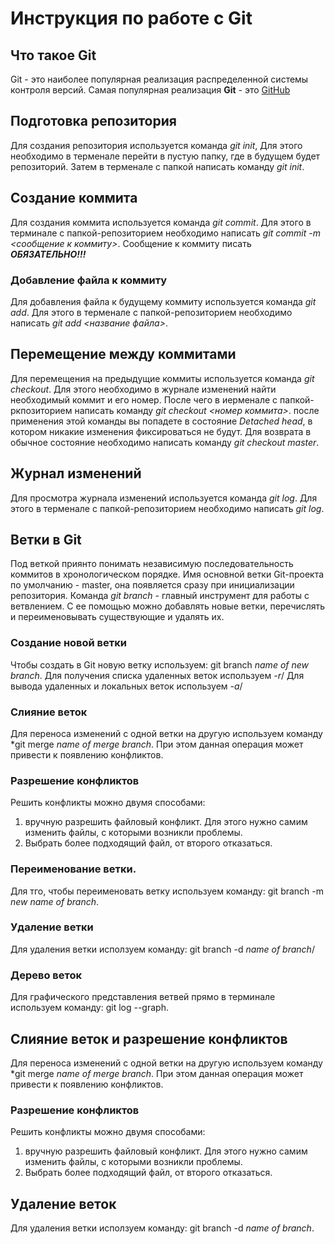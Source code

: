 # Инструкция по работе с Git

## Что такое Git
Git - это наиболее популярная реализация распределенной системы контроля версий. Самая популярная реализация **Git** - это [GitHub](http:??github.com/)
## Подготовка репозитория
Для создания репозитория используется команда *git init*, Для этого необходимо в терменале перейти в пустую папку, где в будущем будет репозиторий. Затем в терменале с папкой написать команду *git init*. 
## Создание коммита
Для создания коммита используется команда *git commit*. Для этого в терминале с папкой-репозиторием необходимо написать *git commit -m <сообщение к коммиту>*. Сообщение к коммиту писать ***ОБЯЗАТЕЛЬНО!!!*** 

### Добавление фaйла к коммиту
Для добавления файла к будущему коммиту используется команда *git add*. Для этого в терменале с папкой-репозиторием необходимо написать *git add <название файла>*.

## Перемещение между коммитами
Для перемещения на предыдущие коммиты используется команда *git checkout*. Для этого необходимо в журнале изменений найти необходимый коммит и его номер. После чего в иерменале с папкой-ркпозиторием написать команду *git  checkout <номер коммита>*. после применения этой команды вы попадете в состояние *Detached head*, в котором никакие изменения фиксироваться не будут. Для возврата в обычное состояние необходимо написать команду *git checkout master*. 
## Журнал изменений
Для просмотра журнала изменений используется команда *git log*. Для этого в терменале с папкой-репозиторием необходимо написать *git log*. 

## Ветки в Git
Под веткой приянто понимать независимую последовательность коммитов в хронологическом порядке. Имя основной ветки Git-проекта по умолчанию - master, она появляется сразу при инициализации репозитория. 
Команда *git branch* - главный инструмент для работы с ветвлением. С ее помощью можно добавлять новые ветки, перечислять и переименовывать существующие и удалять их. 
### Создание новой ветки
Чтобы создать в Git новую ветку используем: 
git branch *name of new branch*.
Для получения списка удаленных веток используем *-r*/
Для вывода удаленных и локальных веток используем *-a*/
### Слияние веток
Для переноса изменений с одной ветки на другую используем команду *git merge *name of merge branch*. При этом данная операция может привести к появлению конфликтов.
### Разрешение конфликтов
Решить конфликты можно двумя способами:
1. вручную разрешить файловый конфликт. Для этого нужно самим изменить файлы, с которыми возникли проблемы.
2. Выбрать более подходящий файл, от второго отказаться. 
### Переименование ветки. 
Для тго, чтобы переименовать ветку используем команду: git branch -m *new name of branch*.
### Удаление ветки
Для удаления ветки исползуем команду: git branch -d *name of branch*/
### Дерево веток
Для графического представления ветвей прямо в терминале используем команду: git log --graph.


## Слияние веток и разрешение конфликтов
Для переноса изменений с одной ветки на другую используем команду *git merge *name of merge branch*. При этом данная операция может привести к появлению конфликтов.
### Разрешение конфликтов
Решить конфликты можно двумя способами:
1. вручную разрешить файловый конфликт. Для этого нужно самим изменить файлы, с которыми возникли проблемы.
2. Выбрать более подходящий файл, от второго отказаться. 
## Удаление веток
Для удаления ветки исползуем команду: git branch -d *name of branch*.

